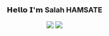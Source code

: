 <div align="center">
<H3/>𝗛𝗲𝗹𝗹𝗼 𝗜'𝗺 Salah HAMSATE
  
[![](https://img.shields.io/badge/-@r4ven.-%231DA1F2?style=flat-square&logo=twitter&logoColor=ffffff)](https://twitter.com/Salah_HT)
[![](https://img.shields.io/badge/-@r4ven.-%23181717?style=flat-square&logo=github)](https://github.com/SalaHmT)
</div>
<div align="center">
</div>



  


